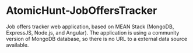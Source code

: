 # AtomicHunt-JobOffersTracker
Job offers tracker web application, based on MEAN Stack (MongoDB, ExpressJS, Node.js, and Angular).
The application is using a community version of MongoDB database, so there is no URL to a external data source available.
